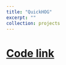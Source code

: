 ```yaml
---
title: "QuickHOG"
excerpt: ""
collection: projects
---
```

[Code link](https://github.com/jeetkanjani7/QuickHOG)
===========